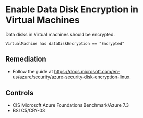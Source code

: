# Enable Data Disk Encryption in Virtual Machines

Data disks in Virtual machines should be encrypted.

```ccl
VirtualMachine has dataDiskEncryption == "Encrypted"
```

## Remediation

* Follow the guide at https://docs.microsoft.com/en-us/azure/security/azure-security-disk-encryption-linux. 

## Controls

* CIS Microsoft Azure Foundations Benchmark/Azure 7.3
* BSI C5/CRY-03
